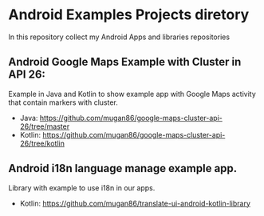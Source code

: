 # Android Examples Projects diretory
In this repository collect my Android Apps and libraries repositories

## Android Google Maps Example with Cluster in API 26:

Example in Java and Kotlin to show example app with Google Maps activity that contain markers with cluster.

* Java: https://github.com/mugan86/google-maps-cluster-api-26/tree/master
* Kotlin: https://github.com/mugan86/google-maps-cluster-api-26/tree/kotlin

## Android i18n language manage example app.

Library with example to use i18n in our apps.

* Kotlin: https://github.com/mugan86/translate-ui-android-kotlin-library
